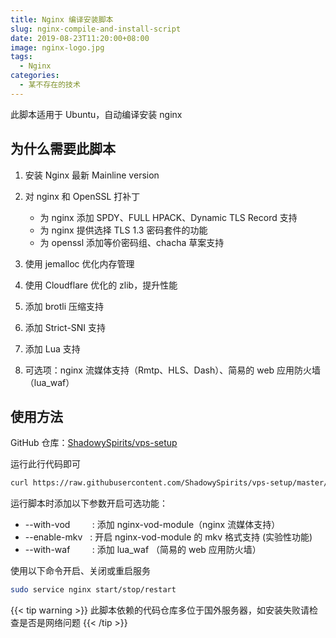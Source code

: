 ```yaml
---
title: Nginx 编译安装脚本
slug: nginx-compile-and-install-script
date: 2019-08-23T11:20:00+08:00
image: nginx-logo.jpg
tags:
  - Nginx
categories:
  - 某不存在的技术
---
```


此脚本适用于 Ubuntu，自动编译安装 nginx

<!-- More -->

## 为什么需要此脚本

1.  安装 Nginx 最新 Mainline version
2.  对 nginx 和 OpenSSL 打补丁

    - 为 nginx 添加 SPDY、FULL HPACK、Dynamic TLS Record 支持
    - 为 nginx 提供选择 TLS 1.3 密码套件的功能
    - 为 openssl 添加等价密码组、chacha 草案支持

3.  使用 jemalloc 优化内存管理
4.  使用 Cloudflare 优化的 zlib，提升性能
5.  添加 brotli 压缩支持
6.  添加 Strict-SNI 支持
7.  添加 Lua 支持
8.  可选项：nginx 流媒体支持（Rmtp、HLS、Dash）、简易的 web 应用防火墙（lua_waf）

## 使用方法

GitHub 仓库：[ShadowySpirits/vps-setup](https://github.com/ShadowySpirits/vps-setup)

运行此行代码即可

```bash
curl https://raw.githubusercontent.com/ShadowySpirits/vps-setup/master/nginx_install.sh | bash
```

运行脚本时添加以下参数开启可选功能：

- --with-vod &nbsp;&nbsp;&nbsp;&nbsp;&nbsp;&nbsp;&nbsp;&nbsp;: 添加 nginx-vod-module（nginx 流媒体支持）
- --enable-mkv &nbsp;&nbsp;: 开启 nginx-vod-module 的 mkv 格式支持 (实验性功能)
- --with-waf &nbsp;&nbsp;&nbsp;&nbsp;&nbsp;&nbsp;&nbsp;&nbsp;: 添加 lua_waf （简易的 web 应用防火墙）

使用以下命令开启、关闭或重启服务

```bash
sudo service nginx start/stop/restart
```

{{< tip warning >}}
此脚本依赖的代码仓库多位于国外服务器，如安装失败请检查是否是网络问题
{{< /tip >}}
